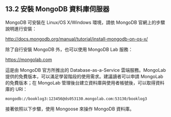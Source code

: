 ## 13.2 安裝 MongoDB 資料庫伺服器

MongoDB 可安裝在 Linux/OS X/Windows 環境，請依 MongoDB 官網上的步驟說明進行安裝：

http://docs.mongodb.org/manual/tutorial/install-mongodb-on-os-x/

除了自行安裝 MongoDB 外，也可以使用 MongoDB Lab 服務：

https://mongolab.com

這是由 MongoDB 官方所推出的 Database-as-a-Service 雲端服務。MongoLab 提供的免費版本，可以滿足學習階段的使用需求。建議讀者可以申請 MongoLab 的免費版本；在 MongoLab 管理後台建立資料庫與使用者帳號後，可以取得資料庫的 URI：

~~~~~~~~
mongodb://booklog3:123456@ds053130.mongolab.com:53130/booklog3
~~~~~~~~

接著依照以下步驟，使用 Mongoose 來操作 MongoDB 資料庫。